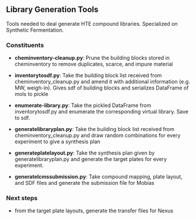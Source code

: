 ## Library Generation Tools

Tools needed to deal generate HTE compound libraries. Specialized on Synthetic Fermentation.

### Constituents
- **cheminventory-cleanup.py**: Prune the building blocks stored in cheminventory to remove duplicates,
scarce, and impure material
  
- **inventorytosdf.py**: Take the building block list received from cheminventory_cleanup.py and amend it with
additional information (e.g. MW, weigh-in). Gives sdf of building blocks and serializes DataFrame of mols to pickle
  
- **enumerate-library.py**: Take the pickled DataFrame from inventorytosdf.py and enumerate the corresponding
  virtual library. Save to sdf.
  
- **generatelibraryplan.py**: Take the building block list received from cheminventory_cleanup.py and 
draw random combinations for every experiment to give a synthesis plan
  
- **generateplatelayout.py**: Take the synthesis plan given by generatelibraryplan.py and generate the 
target plates for every experiment. 
  
- **generatelcmssubmission.py**: Take compound mapping, plate layout, and SDF files and generate the 
  submission file for Mobias

### Next steps

- from the target plate layouts, generate the transfer files for Nexus